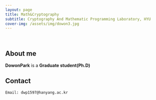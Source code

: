 ```yaml
---
layout: page
title: Math&Cryptography
subtitle: Cryptography And Mathematic Programming Laboratory, HYU
cover-img: /assets/img/dowon3.jpg
---
```


<br/>

## About me

**DowonPark** is a **Graduate student(Ph.D)**

## Contact

```
Email: dwp1597@hanyang.ac.kr
```
